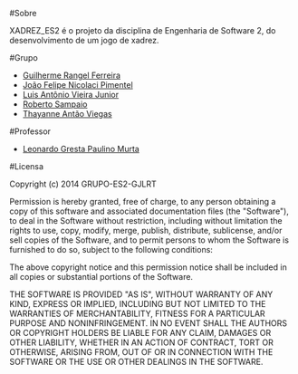#Sobre

XADREZ_ES2 é o projeto da disciplina de Engenharia de Software 2, do desenvolvimento de um jogo de xadrez.

#Grupo

* [Guilherme Rangel Ferreira](https://www.facebook.com/guilherme.rangelferreira)
* [João Felipe Nicolaci Pimentel](https://www.facebook.com/joaofelipenp)
* [Luis Antônio Vieira Junior](https://www.facebook.com/LuisVieiraJR)
* [Roberto Sampaio](https://www.facebook.com/roberto.sampaio.39)
* [Thayanne Antão Viegas](https://www.facebook.com/thayanne.viegas)

#Professor

* [Leonardo Gresta Paulino Murta](https://www.facebook.com/leonardo.g.p.murta?)

#Licensa

Copyright (c) 2014 GRUPO-ES2-GJLRT

Permission is hereby granted, free of charge, to any person obtaining a copy of
this software and associated documentation files (the "Software"), to deal in
the Software without restriction, including without limitation the rights to
use, copy, modify, merge, publish, distribute, sublicense, and/or sell copies of
the Software, and to permit persons to whom the Software is furnished to do so,
subject to the following conditions:

The above copyright notice and this permission notice shall be included in all
copies or substantial portions of the Software.

THE SOFTWARE IS PROVIDED "AS IS", WITHOUT WARRANTY OF ANY KIND, EXPRESS OR
IMPLIED, INCLUDING BUT NOT LIMITED TO THE WARRANTIES OF MERCHANTABILITY, FITNESS
FOR A PARTICULAR PURPOSE AND NONINFRINGEMENT. IN NO EVENT SHALL THE AUTHORS OR
COPYRIGHT HOLDERS BE LIABLE FOR ANY CLAIM, DAMAGES OR OTHER LIABILITY, WHETHER
IN AN ACTION OF CONTRACT, TORT OR OTHERWISE, ARISING FROM, OUT OF OR IN
CONNECTION WITH THE SOFTWARE OR THE USE OR OTHER DEALINGS IN THE SOFTWARE.
